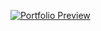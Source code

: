 [![Portfolio Preview](https://portfolio.khan-cloud.com/assets/preview.png)](https://portfolio.khan-cloud.com)
